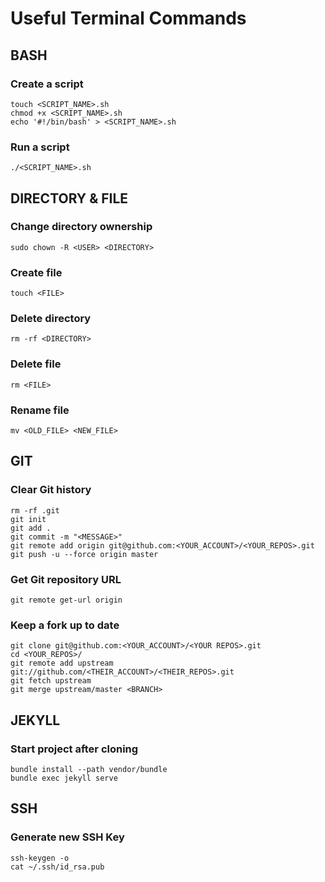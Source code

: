 # Useful Terminal Commands

## BASH

### Create a script
```
touch <SCRIPT_NAME>.sh
chmod +x <SCRIPT_NAME>.sh
echo '#!/bin/bash' > <SCRIPT_NAME>.sh
```

### Run a script
```
./<SCRIPT_NAME>.sh
```

## DIRECTORY & FILE

### Change directory ownership
```
sudo chown -R <USER> <DIRECTORY>
```

### Create file
```
touch <FILE>
```

### Delete directory
```
rm -rf <DIRECTORY>
```

### Delete file
```
rm <FILE>
```

### Rename file
```
mv <OLD_FILE> <NEW_FILE>
```

## GIT

### Clear Git history
```
rm -rf .git
git init
git add .
git commit -m "<MESSAGE>"
git remote add origin git@github.com:<YOUR_ACCOUNT>/<YOUR_REPOS>.git
git push -u --force origin master
```

### Get Git repository URL
```
git remote get-url origin
```

### Keep a fork up to date
```
git clone git@github.com:<YOUR_ACCOUNT>/<YOUR REPOS>.git
cd <YOUR_REPOS>/
git remote add upstream git://github.com/<THEIR_ACCOUNT>/<THEIR_REPOS>.git
git fetch upstream
git merge upstream/master <BRANCH>
```

## JEKYLL

### Start project after cloning
```
bundle install --path vendor/bundle
bundle exec jekyll serve
```

## SSH

### Generate new SSH Key
```
ssh-keygen -o
cat ~/.ssh/id_rsa.pub
```